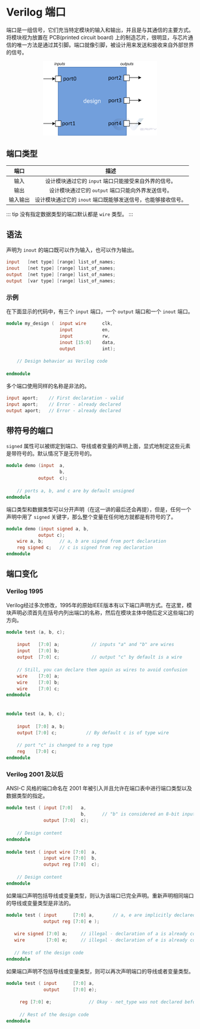 # Verilog 端口

端口是一组信号，它们充当特定模块的输入和输出，并且是与其通信的主要方式。将模块视为放置在 PCB(printed circuit board) 上的制造芯片，很明显，与芯片通信的唯一方法是通过其引脚。端口就像引脚，被设计用来发送和接收来自外部世界的信号。

<p style="text-align:center"><img src="./ports.png" alt="ports" style="zoom:100%;" /></p>

## 端口类型

|端口|描述|
|:-:|:-:|
|输入|设计模块通过它的 `input` 端口只能接受来自外界的信号。|
|输出|设计模块通过它的 `output` 端口只能向外界发送信号。|
|输入输出|设计模块通过它的 `inout` 端口既能够发送信号，也能够接收信号。|

::: tip
没有指定数据类型的端口默认都是 `wire` 类型。
:::

## 语法

声明为 `inout` 的端口既可以作为输入，也可以作为输出。

```verilog
input   [net type] [range] list_of_names;
inout   [net type] [range] list_of_names;
output  [net type] [range] list_of_names;
output  [var type] [range] list_of_names;
```

### 示例

在下面显示的代码中，有三个 `input` 端口，一个 `output` 端口和一个 `inout` 端口。

```verilog
module my_design (  input wire      clk,
                    input           en,
                    input           rw,
                    inout [15:0]    data,
                    output          int);
    
    // Design behavior as Verilog code

endmodule
```

多个端口使用同样的名称是非法的。

```verilog
input aport;    // First declaration - valid
input aport;    // Error - already declared
output aport;   // Error - already declared
```

## 带符号的端口

`signed` 属性可以被绑定到端口、导线或者变量的声明上面，显式地制定这些元素是带符号的。默认情况下是无符号的。

```verilog
module demo (input  a,
                    b,
            output  c);

    // ports a, b, and c are by default unsigned
endmodule
```

端口类型和数据类型可以分开声明（在这一讲的最后还会再提），但是，任何一个声明中用了 `signed` 关键字，那么整个变量在任何地方就都是有符号的了。

```verilog
module demo (input signed a, b,
            output c);
    wire a, b;      // a, b are signed from port declaration
    reg signed c;   // c is signed from reg declaration
endmodule
```

## 端口变化

### Verilog 1995

Verilog经过多次修改，1995年的原始IEEE版本有以下端口声明方式。在这里，模块声明必须首先在括号内列出端口的名称，然后在模块主体中随后定义这些端口的方向。

```verilog
module test (a, b, c);

	input 	[7:0] a;            // inputs "a" and "b" are wires
	input 	[7:0] b;
	output 	[7:0] c; 			// output "c" by default is a wire

	// Still, you can declare them again as wires to avoid confusion
	wire 	[7:0] a;
	wire 	[7:0] b;
	wire 	[7:0] c;
endmodule


module test (a, b, c);

	input  [7:0] a, b;
	output [7:0] c;           // By default c is of type wire

	// port "c" is changed to a reg type
	reg    [7:0] c;
endmodule
```

### Verilog 2001 及以后

ANSI-C 风格的端口命名在 2001 年被引入并且允许在端口表中进行端口类型以及数据类型的指定。

```verilog
module test ( input [7:0]	a,
                            b, 		// "b" is considered an 8-bit input
              output [7:0]  c);

	// Design content
endmodule

module test ( input wire [7:0]	a,
              input wire [7:0]  b,
              output reg [7:0]  c);

	// Design content
endmodule
```

如果端口声明包括导线或变量类型，则认为该端口已完全声明。重新声明相同端口的导线或变量类型是非法的。

```verilog
module test ( input      [7:0] a,       // a, e are implicitly declared of type wire
	          output reg [7:0] e );

   wire signed [7:0] a;     // illegal - declaration of a is already complete -> simulator dependent
   wire        [7:0] e;     // illegal - declaration of e is already complete

   // Rest of the design code
endmodule
```

如果端口声明不包括导线或变量类型，则可以再次声明端口的导线或者变量类型。

```verilog
module test ( input      [7:0] a,
              output     [7:0] e);

     reg [7:0] e;              // Okay - net_type was not declared before

     // Rest of the design code
endmodule
```


